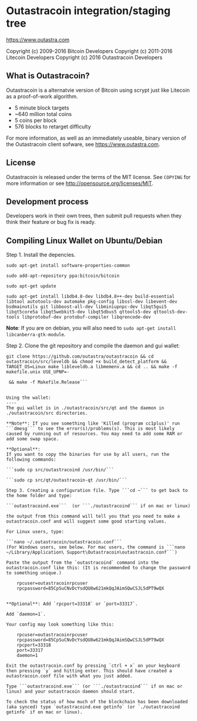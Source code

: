 Outastracoin integration/staging tree
================================

https://www.outastra.com

Copyright (c) 2009-2016 Bitcoin Developers
Copyright (c) 2011-2016 Litecoin Developers
Copyright (c) 2016 Outastracoin Developers

What is Outastracoin?
----------------

Outastracoin is a alternatvie version of Bitcoin using scrypt just like Litecoin as a proof-of-work algorithm.
 - 5 minute block targets
 - ~640 million total coins
 - 5 coins per block
 - 576 blocks to retarget difficulty

For more information, as well as an immediately useable, binary version of
the Outastracoin client sofware, see https://www.outastra.com.

License
-------

Outastracoin is released under the terms of the MIT license. See `COPYING` for more
information or see http://opensource.org/licenses/MIT.

Development process
-------------------

Developers work in their own trees, then submit pull requests when they think
their feature or bug fix is ready.

Compiling Linux Wallet on Ubuntu/Debian
----------------------

Step 1. Install the depencies. 

```sudo apt-get install software-properties-common```

```sudo add-apt-repository ppa:bitcoin/bitcoin```

```sudo apt-get update```

```sudo apt-get install libdb4.8-dev libdb4.8++-dev build-essential libtool autotools-dev automake pkg-config libssl-dev libevent-dev bsdmainutils git libboost-all-dev libminiupnpc-dev libqt5gui5 libqt5core5a libqt5webkit5-dev libqt5dbus5 qttools5-dev qttools5-dev-tools libprotobuf-dev protobuf-compiler libqrencode-dev```

**Note**: If you are on debian, you will also need to `sudo apt-get install libcanberra-gtk-module`.

Step 2. Clone the git repository and compile the daemon and gui wallet:

```git clone https://github.com/outastra/outastracoin && cd outastracoin/src/leveldb && chmod +x build_detect_platform && TARGET_OS=Linux make libleveldb.a libmemenv.a && cd .. && make -f makefile.unix USE_UPNP=-```

```git clone https://github.com/outastra/outastracoin && cd outastracoin && qmake "USE_QRCODE=1" "USE_UPNP=1" "USE_IPV6=1" bitcoin-qt.pro
 && make -f Makefile.Release```


Using the wallet:
----
The gui wallet is in ./outastracoin/src/qt and the daemon in ./outastracoin/src directories.

**Note**: If you see something like 'Killed (program cc1plus)' run ```dmesg``` to see the error(s)/problems(s). This is most likely caused by running out of resources. You may need to add some RAM or add some swap space.

**Optional**:
If you want to copy the binaries for use by all users, run the following commands:

```sudo cp src/outastracoind /usr/bin/```

```sudo cp src/qt/outastracoin-qt /usr/bin/```

Step 3. Creating a configuration file. Type ```cd ~``` to get back to the home folder and type:

```outastracoind.exe```  (or ```./outastracoind``` if on mac or linux)

the output from this command will tell you that you need to make a outastracoin.conf and will suggest some good starting values.

For Linux users, type:
 
```nano ~/.outastracoin/outastracoin.conf```
(For Windows users, see below. For mac users, the command is ```nano ~/Library/Application\ Support\Outastracoin\outastracoin.conf```)
    
Paste the output from the `outastracoind` command into the outastracoin.conf like this: (It is recommended to change the password to something unique.)

    rpcuser=outastracoinrpcuser
    rpcpassword=85CpSuCNvDcYsdQU8w621mkQqJAimSQwCSJL5dPT9wQX
    
    
**Optional**: Add `rpcport=33318` or `port=33317`.

Add `daemon=1`. 

Your config may look something like this:

    rpcuser=outastracoinrpcuser
    rpcpassword=85CpSuCNvDcYsdQU8w621mkQqJAimSQwCSJL5dPT9wQX
    rpcport=33318
    port=33317
    daemon=1

Exit the outastracoin.conf by pressing `ctrl + x` on your keyboard then pressing `y` and hitting enter. This should have created a outastracoin.conf file with what you just added. 

Type ```outastracoind.exe``` (or ```./outastracoind``` if on mac or linux) and your outastracoin daemon should start.

To check the status of how much of the blockchain has been downloaded (aka synced) type `outastracoind.exe getinfo` (or `./outastracoind getinfo` if on mac or linux).


